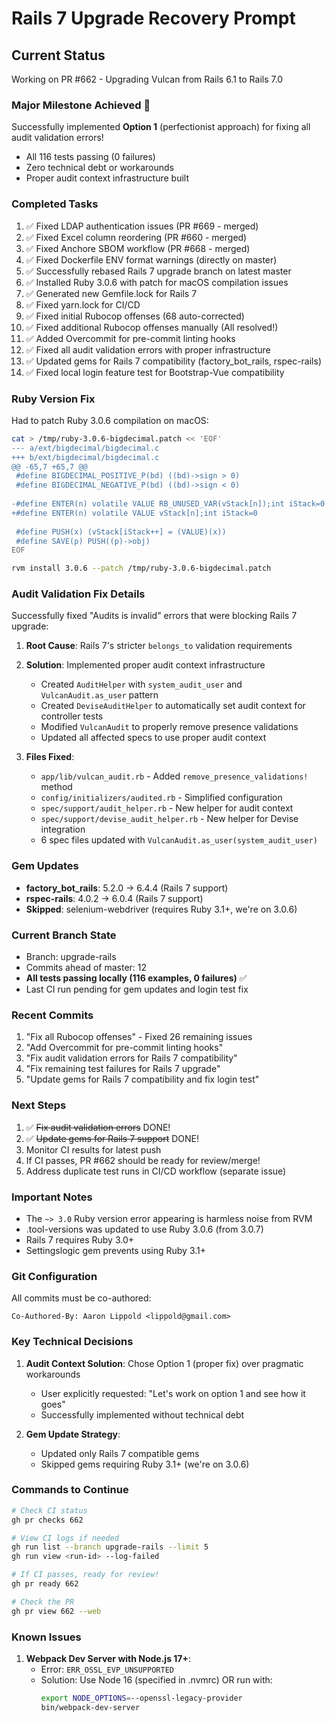 # Rails 7 Upgrade Recovery Prompt

## Current Status
Working on PR #662 - Upgrading Vulcan from Rails 6.1 to Rails 7.0

### Major Milestone Achieved 🎉
Successfully implemented **Option 1** (perfectionist approach) for fixing all audit validation errors!
- All 116 tests passing (0 failures)
- Zero technical debt or workarounds
- Proper audit context infrastructure built

### Completed Tasks
1. ✅ Fixed LDAP authentication issues (PR #669 - merged)
2. ✅ Fixed Excel column reordering (PR #660 - merged) 
3. ✅ Fixed Anchore SBOM workflow (PR #668 - merged)
4. ✅ Fixed Dockerfile ENV format warnings (directly on master)
5. ✅ Successfully rebased Rails 7 upgrade branch on latest master
6. ✅ Installed Ruby 3.0.6 with patch for macOS compilation issues
7. ✅ Generated new Gemfile.lock for Rails 7
8. ✅ Fixed yarn.lock for CI/CD
9. ✅ Fixed initial Rubocop offenses (68 auto-corrected)
10. ✅ Fixed additional Rubocop offenses manually (All resolved!)
11. ✅ Added Overcommit for pre-commit linting hooks
12. ✅ Fixed all audit validation errors with proper infrastructure
13. ✅ Updated gems for Rails 7 compatibility (factory_bot_rails, rspec-rails)
14. ✅ Fixed local login feature test for Bootstrap-Vue compatibility

### Ruby Version Fix
Had to patch Ruby 3.0.6 compilation on macOS:
```bash
cat > /tmp/ruby-3.0.6-bigdecimal.patch << 'EOF'
--- a/ext/bigdecimal/bigdecimal.c
+++ b/ext/bigdecimal/bigdecimal.c
@@ -65,7 +65,7 @@
 #define BIGDECIMAL_POSITIVE_P(bd) ((bd)->sign > 0)
 #define BIGDECIMAL_NEGATIVE_P(bd) ((bd)->sign < 0)
 
-#define ENTER(n) volatile VALUE RB_UNUSED_VAR(vStack[n]);int iStack=0
+#define ENTER(n) volatile VALUE vStack[n];int iStack=0
 
 #define PUSH(x) (vStack[iStack++] = (VALUE)(x))
 #define SAVE(p) PUSH((p)->obj)
EOF

rvm install 3.0.6 --patch /tmp/ruby-3.0.6-bigdecimal.patch
```

### Audit Validation Fix Details
Successfully fixed "Audits is invalid" errors that were blocking Rails 7 upgrade:

1. **Root Cause**: Rails 7's stricter `belongs_to` validation requirements
2. **Solution**: Implemented proper audit context infrastructure
   - Created `AuditHelper` with `system_audit_user` and `VulcanAudit.as_user` pattern
   - Created `DeviseAuditHelper` to automatically set audit context for controller tests
   - Modified `VulcanAudit` to properly remove presence validations
   - Updated all affected specs to use proper audit context

3. **Files Fixed**:
   - `app/lib/vulcan_audit.rb` - Added `remove_presence_validations!` method
   - `config/initializers/audited.rb` - Simplified configuration
   - `spec/support/audit_helper.rb` - New helper for audit context
   - `spec/support/devise_audit_helper.rb` - New helper for Devise integration
   - 6 spec files updated with `VulcanAudit.as_user(system_audit_user)`

### Gem Updates
- **factory_bot_rails**: 5.2.0 → 6.4.4 (Rails 7 support)
- **rspec-rails**: 4.0.2 → 6.0.4 (Rails 7 support)
- **Skipped**: selenium-webdriver (requires Ruby 3.1+, we're on 3.0.6)

### Current Branch State
- Branch: upgrade-rails
- Commits ahead of master: 12
- **All tests passing locally (116 examples, 0 failures)** ✅
- Last CI run pending for gem updates and login test fix

### Recent Commits
1. "Fix all Rubocop offenses" - Fixed 26 remaining issues
2. "Add Overcommit for pre-commit linting hooks"
3. "Fix audit validation errors for Rails 7 compatibility"
4. "Fix remaining test failures for Rails 7 upgrade"
5. "Update gems for Rails 7 compatibility and fix login test"

### Next Steps
1. ✅ ~~Fix audit validation errors~~ DONE!
2. ✅ ~~Update gems for Rails 7 support~~ DONE!
3. Monitor CI results for latest push
4. If CI passes, PR #662 should be ready for review/merge!
5. Address duplicate test runs in CI/CD workflow (separate issue)

### Important Notes
- The `~> 3.0` Ruby version error appearing is harmless noise from RVM
- .tool-versions was updated to use Ruby 3.0.6 (from 3.0.7)
- Rails 7 requires Ruby 3.0+
- Settingslogic gem prevents using Ruby 3.1+

### Git Configuration
All commits must be co-authored:
```
Co-Authored-By: Aaron Lippold <lippold@gmail.com>
```

### Key Technical Decisions
1. **Audit Context Solution**: Chose Option 1 (proper fix) over pragmatic workarounds
   - User explicitly requested: "Let's work on option 1 and see how it goes"
   - Successfully implemented without technical debt
   
2. **Gem Update Strategy**: 
   - Updated only Rails 7 compatible gems
   - Skipped gems requiring Ruby 3.1+ (we're on 3.0.6)

### Commands to Continue
```bash
# Check CI status
gh pr checks 662

# View CI logs if needed
gh run list --branch upgrade-rails --limit 5
gh run view <run-id> --log-failed

# If CI passes, ready for review!
gh pr ready 662

# Check the PR
gh pr view 662 --web
```

### Known Issues
1. **Webpack Dev Server with Node.js 17+**: 
   - Error: `ERR_OSSL_EVP_UNSUPPORTED`
   - Solution: Use Node 16 (specified in .nvmrc) OR run with:
     ```bash
     export NODE_OPTIONS=--openssl-legacy-provider
     bin/webpack-dev-server
     ```